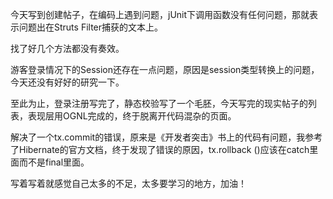 

今天写到创建帖子，在编码上遇到问题，jUnit下调用函数没有任何问题，那就表示问题出在Struts Filter捕获的文本上。

找了好几个方法都没有奏效。

游客登录情况下的Session还存在一点问题，原因是session类型转换上的问题，今天还没有好好的研究一下。

至此为止，登录注册写完了，静态校验写了一个毛胚，今天写完的现实帖子的列表，表现层用OGNL完成的，终于脱离开代码混杂的页面。

解决了一个tx.commit的错误，原来是《开发者突击》书上的代码有问题，我参考了Hibernate的官方文档，终于发现了错误的原因，tx.rollback
()应该在catch里面而不是final里面。

写着写着就感觉自己太多的不足，太多要学习的地方，加油！


